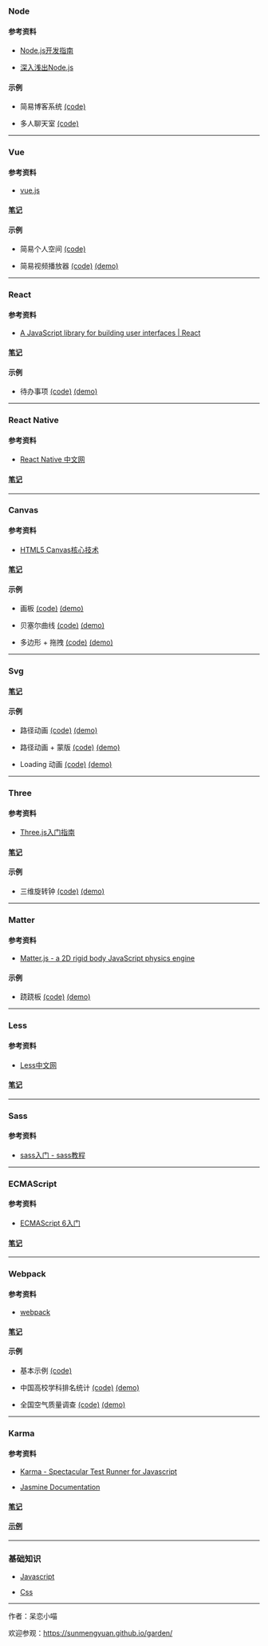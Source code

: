 ### Node ###

#### 参考资料 ####

+ [Node.js开发指南](http://okj45byt5.bkt.clouddn.com/Node.js%E5%BC%80%E5%8F%91%E6%8C%87%E5%8D%97.pdf)

+ [深入浅出Node.js](http://okj45byt5.bkt.clouddn.com/%E6%B7%B1%E5%85%A5%E6%B5%85%E5%87%BANode.js.pdf)

#### 示例 ####

+ 简易博客系统 [(code)](https://github.com/sunmengyuan/note/tree/master/node/expo)

+ 多人聊天室 [(code)](https://github.com/sunmengyuan/note/tree/master/node/chat)

*****

### Vue ###

#### 参考资料 ####

+ [vue.js](http://cn.vuejs.org/)

#### [笔记](https://github.com/sunmengyuan/note/tree/master/vue) ####

#### 示例 ####

+ 简易个人空间 [(code)](https://github.com/sunmengyuan/note/tree/master/vue/zone)

+ 简易视频播放器 [(code)](https://github.com/sunmengyuan/note/tree/master/vue/videoPlayer) [(demo)](https://sunmengyuan.github.io/demos/vue/videoPlayer)

*****

### React ###

#### 参考资料 ####

+ [A JavaScript library for building user interfaces | React](http://reactjs.cn/react/index.html)

#### [笔记](https://github.com/sunmengyuan/note/tree/master/react) ####

#### 示例 ####

+ 待办事项 [(code)](https://github.com/sunmengyuan/note/tree/master/react/todos) [(demo)](https://sunmengyuan.github.io/demos/react/todos)

*****

### React Native ###

#### 参考资料 ####

+ [React Native 中文网](http://reactnative.cn/)

#### [笔记](https://github.com/sunmengyuan/note/tree/master/reactNative) ####

*****

### Canvas ###

#### 参考资料 ####

+ [HTML5 Canvas核心技术](http://okj45byt5.bkt.clouddn.com/HTML5%20Canvas%E6%A0%B8%E5%BF%83%E6%8A%80%E6%9C%AF.pdf)

#### [笔记](https://github.com/sunmengyuan/note/tree/master/canvas) ####

#### 示例 ####

+ 画板 [(code)](https://github.com/sunmengyuan/note/blob/master/canvas/drawing.html) [(demo)](https://sunmengyuan.github.io/demos/canvas/drawing.html)

+ 贝塞尔曲线 [(code)](https://github.com/sunmengyuan/note/blob/master/canvas/bezierCurve.html) [(demo)](https://sunmengyuan.github.io/demos/canvas/bezierCurve.html)

+ 多边形 + 拖拽 [(code)](https://github.com/sunmengyuan/note/blob/master/canvas/drag.html) [(demo)](https://sunmengyuan.github.io/demos/canvas/drag.html)

*****

### Svg ###

#### [笔记](https://github.com/sunmengyuan/note/tree/master/svg) ####

#### 示例 ####

+ 路径动画 [(code)](https://github.com/sunmengyuan/note/blob/master/svg/cat.html) [(demo)](https://sunmengyuan.github.io/demos/svg/cat.html)

+ 路径动画 + 蒙版 [(code)](https://github.com/sunmengyuan/note/blob/master/svg/paint.html) [(demo)](https://sunmengyuan.github.io/demos/svg/paint.html)

+ Loading 动画 [(code)](https://github.com/sunmengyuan/note/blob/master/svg/loading.html) [(demo)](https://sunmengyuan.github.io/demos/svg/loading.html)

*****

### Three ###

#### 参考资料 ####

+ [Three.js入门指南](https://read.douban.com/reader/ebook/7412854/)

#### [笔记](https://github.com/sunmengyuan/note/tree/master/three) ####

#### 示例 ####

+ 三维旋转钟 [(code)](https://github.com/sunmengyuan/note/blob/master/three/clock.html) [(demo)](https://sunmengyuan.github.io/demos/three/clock.html)

*****

### Matter ###

#### 参考资料 ####

+ [Matter.js - a 2D rigid body JavaScript physics engine](http://brm.io/matter-js/)

#### 示例 ####

+ 跷跷板 [(code)](https://github.com/sunmengyuan/note/blob/master/matter/seesaw.html) [(demo)](https://sunmengyuan.github.io/demos/matter/seesaw.html)

*****

### Less ###

#### 参考资料 ###

+ [Less中文网](http://lesscss.cn/)

#### [笔记](https://github.com/sunmengyuan/note/blob/master/less.md) ####

*****

### Sass ###

#### 参考资料 ####

+ [sass入门 - sass教程](http://www.w3cplus.com/sassguide/)

*****

### ECMAScript ###

#### 参考资料 ####

+ [ECMAScript 6入门](http://es6.ruanyifeng.com/)

#### [笔记](https://github.com/sunmengyuan/note/tree/master/ecmascript) ####

*****

### Webpack ###

#### 参考资料 ####

+ [webpack](https://webpack.github.io/docs/)

#### [笔记](https://github.com/sunmengyuan/note/tree/master/webpack) ####

#### 示例 ####

+ 基本示例 [(code)](https://github.com/sunmengyuan/note/tree/master/webpack/example)

+ 中国高校学科排名统计 [(code)](https://github.com/sunmengyuan/note/tree/master/webpack/university) [(demo)](https://sunmengyuan.github.io/demos/webpack/university)

+ 全国空气质量调查 [(code)](https://github.com/sunmengyuan/note/tree/master/webpack/airpollution) [(demo)](https://sunmengyuan.github.io/demos/webpack/airpollution)

*****

### Karma ###

#### 参考资料 ####

+ [Karma - Spectacular Test Runner for Javascript](http://karma-runner.github.io/0.12/index.html)

+ [Jasmine Documentation](http://jasmine.github.io/)

#### [笔记](https://github.com/sunmengyuan/note/tree/master/karma) ####

#### [示例](https://github.com/sunmengyuan/note/tree/master/karma/example) ####

*****

### 基础知识 ###

+ [Javascript](https://github.com/sunmengyuan/note/tree/master/javascript)

+ [Css](https://github.com/sunmengyuan/note/tree/master/css)

*****

作者：呆恋小喵

欢迎参观：<https://sunmengyuan.github.io/garden/>